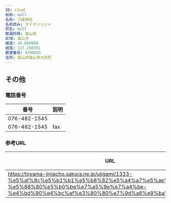 ```yaml
---
ID: rJswC
総称: null
名称: 刀尾神社
名称読み: タチオジンジャ
別名: null
都道府県: 富山県
区域: 富山市
緯度: 36.660908
経度: 137.250351
郵便番号: 9398035
住所: 富山県富山市大宮町
---
```


## その他

### 電話番号

| 番号         | 説明 |
| ------------ | ---- |
| 076-482-1545 |      |
| 076-482-1545 | fax  |

### 参考URL

| URL                                                                                                                                                                                          | 説明   |
| -------------------------------------------------------------------------------------------------------------------------------------------------------------------------------------------- | ------ |
| https://toyama-jinjacho.sakura.ne.jp/ujigami/1333-%e5%af%8c%e5%b1%b1%e5%b8%82%e5%a4%a7%e5%ae%ae%e7%94%ba-%e5%88%80%e5%b0%be%e7%a5%9e%e7%a4%be-%e4%bd%90%e4%bc%af%e3%80%80%e7%9d%a6%e9%ba%bf/ | 神社庁 |

